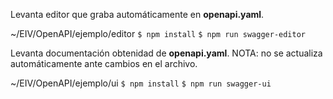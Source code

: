 Levanta editor que graba automáticamente en **openapi.yaml**.

~/EIV/OpenAPI/ejemplo/editor
`$ npm install`
`$ npm run swagger-editor`

Levanta documentación obtenidad de **openapi.yaml**.
NOTA: no se actualiza automáticamente ante cambios en el archivo.

 ~/EIV/OpenAPI/ejemplo/ui
`$ npm install`
`$ npm run swagger-ui`
